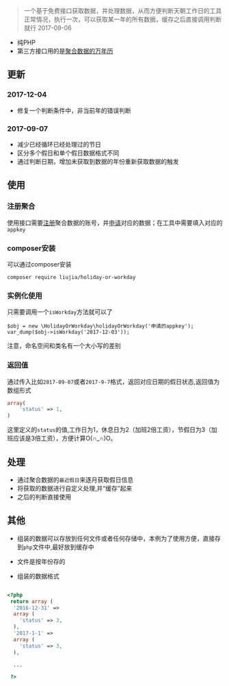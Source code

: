 > 一个基于免费接口获取数据，并处理数据，从而方便判断天朝工作日的工具
> 正常情况，执行一次，可以获取某一年的所有数据，缓存之后直接调用判断就行
> 2017-09-06

* 纯PHP
* 第三方接口用的是[聚合数据的万年历](https://www.juhe.cn/docs/api/id/177)

## 更新

### 2017-12-04

- 修复一个判断条件中，非当前年的错误判断

### 2017-09-07

- 减少已经循环已经处理过的节日
- 区分多个假日和单个假日数据格式不同
- 通过判断日期，增加未获取到数据的年份重新获取数据的触发

## 使用

### 注册聚合
使用接口需要[注册](https://www.juhe.cn/register)聚合数据的账号，并[申请](https://www.juhe.cn/docs/api/id/177)对应的数据；在工具中需要填入对应的`appkey`

### composer安装

可以通过composer安装
```
composer require liujia/holiday-or-workday
```

### 实例化使用

只需要调用一个`isWorkday`方法就可以了

```
$obj = new \HolidayOrWorkday\holidayOrWorkday('申请的appkey');
var_dump($obj->isWorkday('2017-12-03'));
```
注意，命名空间和类名有一个大小写的差别

### 返回值
通过传入比如`2017-09-07`或者`2017-9-7`格式，返回对应日期的假日状态,返回值为数组形式
```php
array(
	'status' => 1,
)
```
这里定义的`status`的值,工作日为1，休息日为2（加班2倍工资），节假日为3（加班应该是3倍工资），方便计算O(∩_∩)O。

## 处理

- 通过聚合数据的`最近假日`来逐月获取假日信息
- 将获取的数据进行自定义处理,并“缓存”起来
- 之后的判断直接使用

## 其他

- 组装的数据可以存放到任何文件或者任何存储中，本例为了使用方便，直接存到`php`文件中,最好放到缓存中

- 文件是按年份存的

- 组装的数据格式
```php

<?php
 return array (
  '2016-12-31' => 
  array (
    'status' => 3,
  ),
  '2017-1-1' => 
  array (
    'status' => 3,
  ),

  ...

 ?>

```



